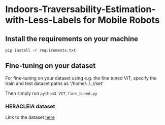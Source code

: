 # Indoors-Traversability-Estimation-with-Less-Labels for Mobile Robots

## Install the requirements on your machine 

`pip install -r requirements.txt`


## Fine-tuning on your dataset 
For fine-tuning on your dataset using e.g. the fine tuned ViT, specify the train and test dataset paths 
as '/home/../..//set'

Then simply run `python3 VIT_fine_tuned.py`


### HERACLEiA dataset

Link to the dataset [here](https://drive.google.com/file/d/1W2kK7GgNg8mCvbms-SRUnWsQ3FSVoDbu/view?usp=sharing)
